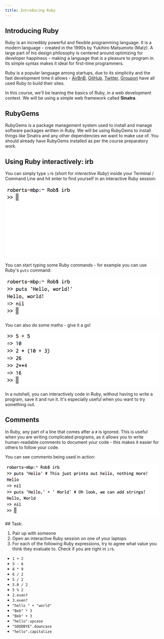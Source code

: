 ```yaml
---
title: Introducing Ruby
---
```


## Introducing Ruby

Ruby is an incredibly powerful and flexible programming language. It is a modern language - created in the 1990s by Yukihiro Matsumoto (Matz). A large part of his design philosophy is centered around optimizing for developer happiness - making a language that is a pleasure to program in. Its simple syntax makes it ideal for first-time programmers.

Ruby is a popular language among startups, due to its simplicity and the fast development time it allows - [AirBnB](https://www.airbnb.com), [GitHub](https://github.com), [Twitter](https://twitter.com), [Groupon](https://www.groupon.com) have all used Ruby to build their sites.

In this course, we'll be leaning the basics of Ruby, in a web development context. We will be using a simple web framework called **Sinatra**.

## RubyGems

RubyGems is a package management system used to install and manage software packages written in Ruby. We will be using RubyGems to install things like Sinatra and any other dependencies we want to make use of. You should already have RubyGems installed as per the course preparatory work.

## Using Ruby interactively: irb

You can simply type `irb` (short for *interactive Ruby*) inside your Terminal / Command Line and hit enter to find yourself in an interactive Ruby session:

![A new irb session](/images/irb_session.png)

You can start typing some Ruby commands - for example you can use Ruby's `puts` command:

![puts 'Hello, World!'](/images/irb_hello_world.png)

You can also do some maths - give it a go!

![Some maths in irb](/images/irb_maths.png)

In a nutshell, you can interactively code in Ruby, without having to write a program, save it and run it. It's especially useful when you want to try something out.

## Comments

In Ruby, any part of a line that comes after a `#` is ignored. This is useful when you are writing complicated programs, as it allows you to write human-readable comments to document your code - this makes it easier for others to follow your code.

You can see comments being used in action:

![Comments in irb](/images/irb_comments.png)

<div class="task" markdown="1">
## Task:

1. Pair up with someone
2. Open an interactive Ruby session on one of your laptops
3. For each of the following Ruby expressions, try to agree what value you think they evaluate to. Check if you are right in `irb`.
  - `1 + 2`
  - `5 - 6`
  - `8 * 9`
  - `6 / 2`
  - `5 / 2`
  - `5.0 / 2`
  - `5 % 2`
  - `2.even?`
  - `3.even?`
  - `"hello " + "world"`
  - `"Bob" * 3`
  - `"Bob" + 3`
  - `"hello".upcase`
  - `"GOODBYE".downcase`
  - `"hello".capitalize`
</div>
